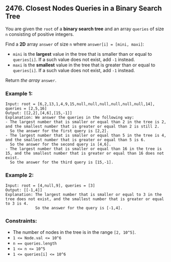 ## 2476. Closest Nodes Queries in a Binary Search Tree

You are given the ```root``` of a **binary search tree** and an array ```queries``` of size ```n``` consisting of positive integers.

Find a **2D** array ```answer``` of size ```n``` where ```answer[i] = [mini, maxi]```:

* ```mini``` is the **largest** value in the tree that is smaller than or equal to ```queries[i]```. If a such value does not exist, add ```-1``` instead.
* ```maxi``` is the **smallest** value in the tree that is greater than or equal to ```queries[i]```. If a such value does not exist, add ```-1``` instead.

Return *the array* ```answer```.

### Example 1:
```
Input: root = [6,2,13,1,4,9,15,null,null,null,null,null,null,14], queries = [2,5,16]
Output: [[2,2],[4,6],[15,-1]]
Explanation: We answer the queries in the following way:
- The largest number that is smaller or equal than 2 in the tree is 2, and the smallest number that is greater or equal than 2 is still 2.
  So the answer for the first query is [2,2].
- The largest number that is smaller or equal than 5 in the tree is 4, and the smallest number that is greater or equal than 5 is 6.
  So the answer for the second query is [4,6].
- The largest number that is smaller or equal than 16 in the tree is 15, and the smallest number that is greater or equal than 16 does not exist.
  So the answer for the third query is [15,-1].
```
### Example 2:
```
Input: root = [4,null,9], queries = [3]
Output: [[-1,4]]
Explanation: The largest number that is smaller or equal to 3 in the tree does not exist, and the smallest number that is greater or equal to 3 is 4.
             So the answer for the query is [-1,4].
```

### Constraints:

* The number of nodes in the tree is in the range ```[2, 10^5]```.
* ```1 <= Node.val <= 10^6```
* ```n == queries.length```
* ```1 <= n <= 10^5```
* ```1 <= queries[i] <= 10^6```